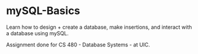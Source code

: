 # mySQL-Basics

Learn how to design + create a database, make insertions, and interact with a database using mySQL.

Assignment done for CS 480 - Database Systems - at UIC.
